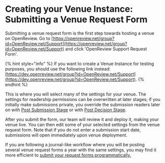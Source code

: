 # Creating your Venue Instance: Submitting a Venue Request Form

Submitting a venue request form is the first step towards hosting a venue on OpenReview. Go to [https://openreview.net/group?id=OpenReview.net/Support](https://openreview.net/group?id=OpenReview.net/Support) and click 'OpenReview Support Request Form'.

{% hint style="info" %}
If you want to create a Venue Instance for testing purposes, you should use the following link instead: [https://dev.openreview.net/group?id=OpenReview.net/Support](https://dev.openreview.net/group?id=OpenReview.net/Support).
{% endhint %}

This is where you will select many of the settings for your venue. The settings for readership permissions can be overwritten at later stages; if you initially make submissions private, you override the submission readers later on with [Post Submission Stage](../../reference/stages/post-submission-stage.md) or with [Post Decision Stage](../../reference/stages/post-decision-stage.md).&#x20;

After you submit the form, our team will review it and deploy it, making your venue live. You can then edit some of your selected settings from the venue request form. Note that if you do not enter a submission start date, submissions will open immediately upon venue deployment.

If you are following a journal-like workflow where you will be posting several venue request forms a year with the same settings, you may find it more efficient to [submit your request forms programmatically. ](../using-the-api/retrieving-posting-notes/posting-a-support-request-form.md)

